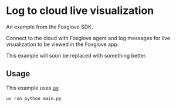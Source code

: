 # Log to cloud live visualization

An example from the Foxglove SDK.

Connect to the cloud with Foxglove agent and log messages for live visualization to be viewed in the Foxglove app.

This example will soon be replaced with something better.

## Usage

This example uses [uv](https://docs.astral.sh/uv/).

```bash
uv run python main.py
```
